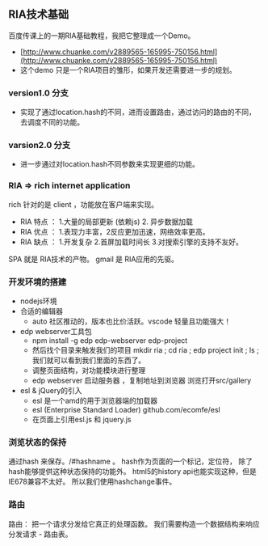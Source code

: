 ﻿## RIA技术基础


百度传课上的一期RIA基础教程，我把它整理成一个Demo。

- [http://www.chuanke.com/v2889565-165995-750156.html](http://www.chuanke.com/v2889565-165995-750156.html)
- 这个demo 只是一个RIA项目的雏形，如果开发还需要进一步的规划。

### version1.0 分支 
- 实现了通过location.hash的不同，进而设置路由，通过访问的路由的不同，去调度不同的功能。

### varsion2.0 分支 
- 进一步通过对location.hash不同参数来实现更细的功能。
    
### RIA => rich internet application  

rich 针对的是 client ，功能放在客户端来实现。

- RIA 特点 ： 1.大量的局部更新 (依赖js) 2. 异步数据加载 
- RIA 优点 ： 1.表现力丰富，2反应更加迅速，网络效率更高。
- RIA 缺点 ： 1.开发复杂 2.首屏加载时间长 3.对搜索引擎的支持不友好。

SPA 就是 RIA技术的产物。
gmail 是 RIA应用的先驱。

### 开发环境的搭建

- nodejs环境
- 合适的编辑器
    * auto 社区推动的，版本也比价活跃。vscode 轻量且功能强大！
- edp webserver工具包
    * npm install -g edp edp-webserver edp-project
    * 然后找个目录来触发我们的项目 mkdir ria ; cd ria ; edp project init ; ls ; 我们就可以看到我们里面的东西了。
    * 调整页面结构，对功能模块进行整理
    * edp webserver 启动服务器 ，复制地址到浏览器 浏览打开src/gallery
-  esl & jQuery的引入
    * esl 是一个amd的用于浏览器端的加载器
    * esl (Enterprise Standard Loader) github.com/ecomfe/esl
    * 在页面上引用esl.js 和 jquery.js

### 浏览状态的保持

通过hash 来保存。/#hashname 。 hash作为页面的一个标记，定位符，
除了hash能够提供这种状态保持的功能外。
html5的history api也能实现这种，但是IE678兼容不太好。
所以我们使用hashchange事件。

### 路由

路由： 把一个请求分发给它真正的处理函数。
我们需要构造一个数据结构来响应分发请求 -  路由表。